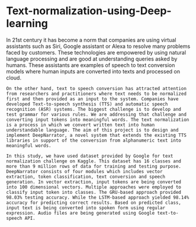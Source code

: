 # Text-normalization-using-Deep-learning
In 21st century it has become a norm that companies are using virtual assistants such as Siri, Google assistant or Alexa to resolve many problems faced by customers. These technologies are empowered by using natural language processing and are good at understanding queries asked by humans. These assistants are examples of speech to text conversion models where human inputs are converted into texts and processed on cloud.

	On the other hand, text to speech conversion has attracted attention from researchers and practitioners where text needs to be normalized first and then provided as an input to the system. Companies have developed Text-to-speech synthesis (TTS) and automatic speech recognition (ASR) systems. The biggest challenge is to develop and test grammar for various rules. We are addressing that challenge and converting input tokens into meaningful words. The text normalization is a process in which we convert written text into human understandable language. The aim of this project is to design and implement DeepNarrator, a novel system that extends the existing TTS libraries in support of the conversion from alphanumeric text into meaningful words. 
	
	In this study, we have used dataset provided by Google for text normalization challenge on Kaggle. This dataset has 16 classes and more than 9 million rows of data for training and testing purpose. DeepNarrator consists of four modules which includes vector extraction, token classification, text conversion and speech generation. In vector extraction, input tokens are being converted into 100 dimensional vectors. Multiple approaches were employed to classify input token into classes. The GRU-based approach provided 98.03% testing accuracy. While the LSTM-based approach yielded 98.14% accuracy for predicting correct results. Based on predicted class, input text is being converted into spoken form using regular expression. Audio files are being generated using Google text-to-speech API.

